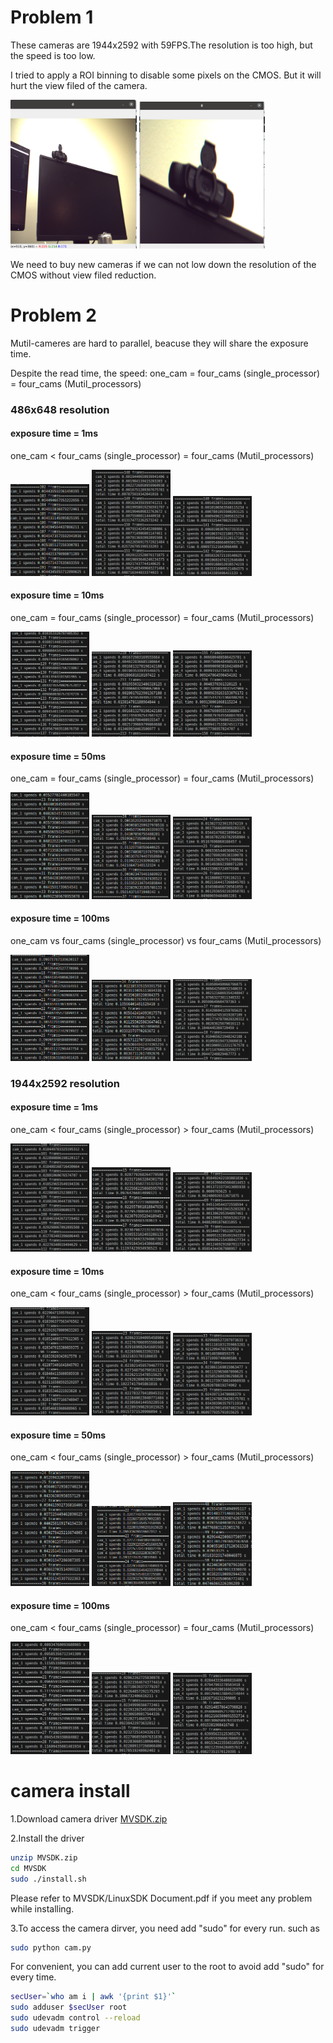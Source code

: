 
# Problem 1
These cameras are 1944x2592 with 59FPS.The resolution is too high, but the speed is too low.

I tried to apply a ROI binning to disable some pixels on the CMOS. But it will hurt the view filed of the camera.
<p float="left">
  <img src="images/ori.png" width="40%" />
  <img src="images/roi.png" width="40%" /> 
</p>

We need to buy new cameras if we can not low down the resolution of the CMOS without view filed reduction. 
# Problem 2
Mutil-cameres are hard to parallel, beacuse they will share the exposure time. 

Despite the read time, the speed:
one_cam = four_cams (single_processor) = four_cams (Mutil_processors)
### 486x648 resolution 
#### exposure time = 1ms
one_cam < four_cams (single_processor) = four_cams (Mutil_processors)
<p float="left">
  <img src="images/486x648_1ms_one_cam.png" width="25%" />
  <img src="images/486x648_1ms_four_cam.png" width="25%" /> 
  <img src="images/486x648_1ms_four_cam_mp.png" width="25%" />
</p>

#### exposure time = 10ms
one_cam = four_cams (single_processor) = four_cams (Mutil_processors)
<p float="left">
  <img src="images/486x648_10ms_one_cam.png" width="25%" />
  <img src="images/486x648_10ms_four_cam.png" width="25%" /> 
  <img src="images/486x648_10ms_four_cam_mp.png" width="25%" />
</p>

#### exposure time = 50ms
one_cam = four_cams (single_processor) = four_cams (Mutil_processors)
<p float="left">
  <img src="images/486x648_50ms_one_cam.png" width="25%" />
  <img src="images/486x648_50ms_four_cam.png" width="25%" /> 
  <img src="images/486x648_50ms_four_cam_mp.png" width="25%" />
</p>

#### exposure time = 100ms
one_cam vs four_cams (single_processor) vs four_cams (Mutil_processors)
<p float="left">
  <img src="images/486x648_100ms_one_cam.png" width="25%" />
  <img src="images/486x648_100ms_four_cam.png" width="25%" /> 
  <img src="images/486x648_100ms_four_cam_mp.png" width="25%" />
</p>

### 1944x2592 resolution
#### exposure time = 1ms
one_cam < four_cams (single_processor) > four_cams (Mutil_processors)
<p float="left">
  <img src="images/1944x2592_1ms_one_cam.png" width="25%" />
  <img src="images/1944x2592_1ms_four_cam.png" width="25%" /> 
  <img src="images/1944x2592_1ms_four_cam_mp.png" width="25%" />
</p>

#### exposure time = 10ms
one_cam < four_cams (single_processor) > four_cams (Mutil_processors)
<p float="left">
  <img src="images/1944x2592_10ms_one_cam.png" width="25%" />
  <img src="images/1944x2592_10ms_four_cam.png" width="25%" /> 
  <img src="images/1944x2592_10ms_four_cam_mp.png" width="25%" />
</p>

#### exposure time = 50ms
one_cam < four_cams (single_processor) > four_cams (Mutil_processors)
<p float="left">
  <img src="images/1944x2592_50ms_one_cam.png" width="25%" />
  <img src="images/1944x2592_50ms_four_cam.png" width="25%" /> 
  <img src="images/1944x2592_50ms_four_cam_mp.png" width="25%" />
</p>

#### exposure time = 100ms
one_cam < four_cams (single_processor) = four_cams (Mutil_processors)
<p float="left">
  <img src="images/1944x2592_100ms_one_cam.png" width="25%" />
  <img src="images/1944x2592_100ms_four_cam.png" width="25%" /> 
  <img src="images/1944x2592_100ms_four_cam_mp.png" width="25%" />
</p>



# camera install
1.Download camera driver [MVSDK.zip](https://drive.google.com/file/d/1dOPPfzYnEUw4YZTecg1AgWz3LiztlIDF/view)

2.Install the driver
```bash
unzip MVSDK.zip
cd MVSDK
sudo ./install.sh
```
Please refer to MVSDK/LinuxSDK Document.pdf if you meet any problem while installing.

3.To access the camera dirver, you need add "sudo" for every run. such as
```bash
sudo python cam.py
```
For convenient, you can add current user to the root to avoid add "sudo" for every time.

```bash
secUser=`who am i | awk '{print $1}'` 
sudo adduser $secUser root
sudo udevadm control --reload
sudo udevadm trigger
```
